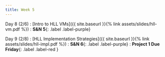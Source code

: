 ```yaml
---
title: Week 5
---
```


Day 8 (2/6)
: [Intro to HLL VMs]({{ site.baseurl }}{% link assets/slides/hll-vm.pdf %})
  : **S&N 5**{: .label .label-purple}

Day 9 (2/8)
: [HLL Implementation Strategies]({{ site.baseurl }}{% link assets/slides/hll-impl.pdf %})
  : **S&N 6**{: .label .label-purple}
: **Project 1 Due Friday**{: .label .label-red }
